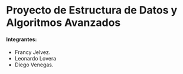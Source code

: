 # Proyecto de Estructura de Datos y Algoritmos Avanzados

#### Integrantes:
- Francy Jelvez.
- Leonardo Lovera
- Diego Venegas.

